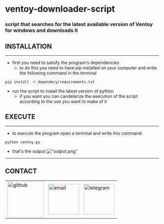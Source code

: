 # ventoy-downloader-script

### script that searches for the latest available version of Ventoy for windows and downloads it

## INSTALLATION
****
- first you need to satisfy the program's dependencies
  - to do this you need to have pip installed on your computer and write the following command in the terminal

```pip install -r dependecy/requirements.txt```

- run the script to install the latest version of python
  - if you want you can candelarize the execution of the script according to the use you want to make of it

## EXECUTE
****
- to execute the program open a terminal and write this command:
```
python ventoy.py
```
- that's the output
  !["output.png"](assets/img/output.png)

---
## CONTACT
<center>
  <table>
    <tr>
      <td>
        <a href="https://github.com/D3ENNY">
          <img src="assets/img/github.png" alt="github" height="118px">
        </a>
      </td>
      <td>
        <a href="mailto:denysraimondi06@gmail.com">
          <img src="assets/img/gmail.png" alt="email" height="100px">
        </a>
      </td>
        <td>
          <a href="https://t.me/D3ENNY04">
            <img src="assets/img/telegram.png" alt="telegram" height="100px">
          </a>
      </td>
    <tr>
  </table>
</center>
